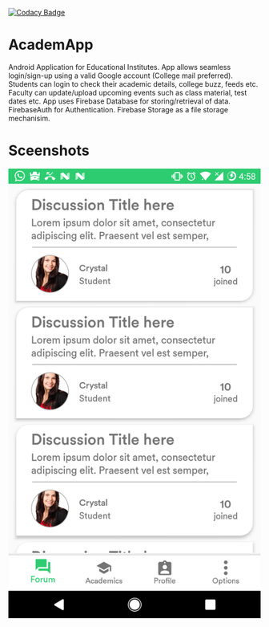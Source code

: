 [![Codacy Badge](https://api.codacy.com/project/badge/Grade/0ed332339b4c45a99cda135f72555e53)](https://www.codacy.com/app/rumaan/AcademApp?utm_source=github.com&amp;utm_medium=referral&amp;utm_content=rumaan/AcademApp&amp;utm_campaign=Badge_Grade)

# AcademApp
Android Application for Educational Institutes. App allows seamless login/sign-up using a valid Google account (College mail preferred). Students can login to check their academic details, college buzz, feeds etc. Faculty can update/upload upcoming events such as class material, test dates etc.
App uses Firebase Database for storing/retrieval of data. FirebaseAuth for Authentication. Firebase Storage as a file storage mechanisim.



# Sceenshots
![Forum](/img/screenshot_forum.png)
